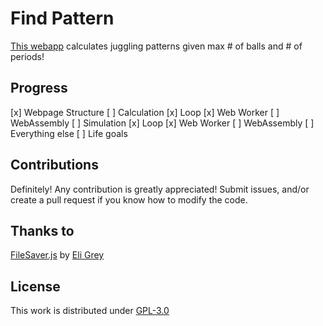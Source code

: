 # Find Pattern
[This webapp](https://mushinako.github.io/Find-Pattern) calculates juggling patterns given max # of balls and # of periods!

## Progress
[x] Webpage Structure
[ ] Calculation
    [x] Loop
    [x] Web Worker
    [ ] WebAssembly
[ ] Simulation
    [x] Loop
    [x] Web Worker
    [ ] WebAssembly
[ ] Everything else
[ ] Life goals

## Contributions
Definitely! Any contribution is greatly appreciated! Submit issues, and/or create a pull request if you know how to modify the code.

## Thanks to
[FileSaver.js](https://github.com/eligrey/FileSaver.js) by [Eli Grey](https://github.com/eligrey)

## License
This work is distributed under [GPL-3.0](https://github.com/Mushinako/Find-Pattern/blob/gh-pages/LICENSE)
